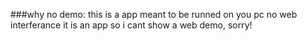 ###why no demo:
this is a app meant to be runned on you pc no web interferance it is an app so i cant show a web demo, sorry!
